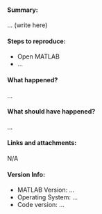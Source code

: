 <!--
    Writing a good bug report will ensure you can be helped efficiently. 🙂
-->

#### Summary:
<!-- Summarize the issue/suggestion concisely: -->

... (write here)

#### Steps to reproduce:
<!-- Describe what you did (step-by-step) so others can reproduce: -->

- Open MATLAB
- ...

#### What happened?

...

#### What should have happened?

...

#### Links and attachments:
<!-- Attach the sample file(s) highlighting the issue, if appropriate. -->
N/A

#### Version Info:

- MATLAB Version: ... 
- Operating System: ...
- Code version: ... <!-- Use a commit hash here -->

<!--
    Please be careful when/after writing #  for example in logs, code, or versions of linux
    - use inline code span - single backticks (`) before and after it, like this - `#1618`
    - use multi-line code block - triple backticks (```) to fence/enclose console logs
    - attach long logs as a text file.
-->
<!-- 
    This template was adapted from Inkscape's template at:
    https://gitlab.com/inkscape/inbox/-/raw/master/.gitlab/issue_templates_history/Bug%20report.md 
-->
